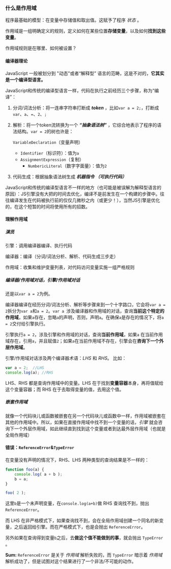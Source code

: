 ### 什么是作用域

程序最基础的模型：在变量中存储值和取出值。这赋予了程序 *状态* 。

作用域是一组明确定义的规则，定义如何在某些位置**存储变量**，以及如何**找到这些变量**。

作用域规则是在哪里、如何被设置？

#### 编译器理论

JavaScript 一般被划分到 "动态"或者“解释型” 语言的范畴，这是不对的，**它其实是一个编译型语言。**



JavaScript和传统的编译型语言一样，代码在执行之前经历三个步骤，称为“编译”：

1. 分词/词法分析：将一连串字符串打断成 ***token*** ，比如`var a = 2;`，打断成 `var`、`a`、`=`、`2`、`;`

2. 解析：将一个token流转换为一个 ***“抽象语法树”*** ，它综合地表示了程序的语法结构。`var = 2`的树也许是：

   `VariableDeclaration`（变量声明）

   - `Identifier`（标识符）：值为`a`
   - `AssignmentExpression`（复制）
     - `NumbericLiteral`（数字字面量）：值为`2`

3. 代码生成：根据抽象语法树生成 ***机器指令 （可执行代码）***



JavaScript和传统的编译型语言不一样的地方（也可能是被误解为解释型语言的原因）：JS引擎没有大把的时间去优化，编译不是前发生在一个构建的步骤中。往往编译发生在代码被执行前的仅仅几微秒之内（或更少！），当然JS引擎是优化的，在这个短暂的时间将使用所有的招数。

#### 理解作用域

##### 演员

引擎：调用编译器编译、执行代码

编译器：编译（分词/词法分析、解析、代码生成三步走）

作用域：收集和维护变量列表，对代码访问变量实施一组严格规则

##### 编译器/作用域对话，引擎/作用域对话

还是以`var a = 2`为例。

编译器编译在经历分词/词法分析、解析等步骤来到一个十字路口，它会将`var a = 2`拆分为`var a`和`a = 2`。`var a `涉及编译器和作用域的对话，查询**当前这个特定的作用域**，如果`a`存在，忽略`a`的声明，否则，声明`a`。在确保`a`是存在的情况下，将`a = 2`交付给引擎执行。

引擎执行`a = 2`，涉及引擎和作用域的对话，查询**当前作用域**，如果`a` 在当前作用域存在，引用`a`，并且赋值`2`；如果`a`在当前作用域不存在，引擎会在**咨询下一个外层作用域**。

引擎/作用域对话涉及两个编译器术语：*LHS* 和 *RHS*。 比如：

```javascript
var a = 2;	//LHS
console.log(a); //RHS
```

LHS、RHS 都是查询作用域中的变量。LHS 在于找到**变量容器**本身，再将值赋给这个变量容器；而 RHS 在于去取得变量的值，去用这个值。

##### 嵌套作用域

就像一个代码块儿或函数被嵌套在另一个代码块儿或函数中一样，作用域被嵌套在其他的作用域中。所以，如果在直接作用域中找不到一个变量的话，*引擎* 就会咨询下一个外层作用域，如此继续直到找到这个变量或者到达最外层作用域（也就是全局作用域）

#### 错误：`ReferenceError`&`TypeError`

在变量没有声明的情况下，RHS、LHS 两种类型的查询结果是不一样的：

```javascript
function foo(a) {
	console.log( a + b );
	b = a;
}

foo( 2 );
```

这里`b`是一个未声明变量，在`console.log(a+b)`做 RHS 查询找不到，抛出 `ReferenceError`。

而 LHS 在非严格模式下，如果查询找不到，会在全局作用域创建一个同名的新变量，之后返回给引擎。而在严格模式下，也是会抛出 `ReferenceError`。

另外如果在查询得到变量`b`之后，去**做这个值不能做到的事**，就会抛出 `TypeError` 。

**Sum:** `ReferenceError` 是关于 *作用域* 解析失败的，而 `TypeError` 暗示着 *作用域* 解析成功了，但是试图对这个结果进行了一个非法/不可能的动作。